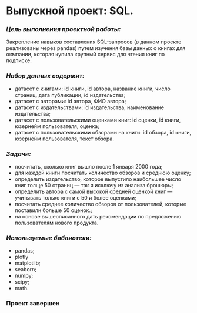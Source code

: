 # Выпускной проект: SQL.

### *Цель выполнения проектной работы:*
Закрепление навыков составления SQL-запросов (в данном проекте реализованы через pandas) путем изучения базы данных о книгах для окмпании, которая купила крупный сервис для чтения книг по подписке.

### *Набор данных содержит:*
- датасет с книгами: id книги, id автора, название книги, число страниц, дата публикации, id издательства;
- датасет с авторами: id автора, ФИО автора;
- датасет с издательствами: id издательства, наименование издательства;
- датасет с пользовательскими оценками книг: id оценки, id книги, юзернейм пользователя, оценка;
- датасет с пользовательскими обзорами на книги: id обзора, id книги, юзернейм пользователя, текст обзора. 

### *Задачи:*

- посчитать, сколько книг вышло после 1 января 2000 года;
- для каждой книги посчитать количество обзоров и среднюю оценку;
- определить издательство, которое выпустило наибольшее число книг толще 50 страниц — так я исключу из анализа брошюры;
- определить автора с самой высокой средней оценкой книг — учитывать только книги с 50 и более оценками;
- посчитать среднее количество обзоров от пользователей, которые поставили больше 50 оценок.;
- на основе вышеописанного дать рекомендации по предложению пользователям нового продукта.

### *Используемые библиотеки:*
- pandas;
- plotly
- matplotlib;
- seaborn;
- numpy;
- scipy;
- math.

### **Проект завершен**

